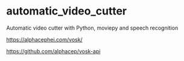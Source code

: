 # automatic_video_cutter

Automatic video cutter with Python, moviepy and speech recognition

https://alphacephei.com/vosk/


https://github.com/alphacep/vosk-api
   